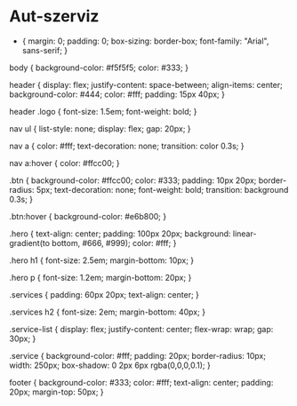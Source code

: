 # Aut-szerviz
* {
  margin: 0;
  padding: 0;
  box-sizing: border-box;
  font-family: "Arial", sans-serif;
}

body {
  background-color: #f5f5f5;
  color: #333;
}

header {
  display: flex;
  justify-content: space-between;
  align-items: center;
  background-color: #444;
  color: #fff;
  padding: 15px 40px;
}

header .logo {
  font-size: 1.5em;
  font-weight: bold;
}

nav ul {
  list-style: none;
  display: flex;
  gap: 20px;
}

nav a {
  color: #fff;
  text-decoration: none;
  transition: color 0.3s;
}

nav a:hover {
  color: #ffcc00;
}

.btn {
  background-color: #ffcc00;
  color: #333;
  padding: 10px 20px;
  border-radius: 5px;
  text-decoration: none;
  font-weight: bold;
  transition: background 0.3s;
}

.btn:hover {
  background-color: #e6b800;
}

.hero {
  text-align: center;
  padding: 100px 20px;
  background: linear-gradient(to bottom, #666, #999);
  color: #fff;
}

.hero h1 {
  font-size: 2.5em;
  margin-bottom: 10px;
}

.hero p {
  font-size: 1.2em;
  margin-bottom: 20px;
}

.services {
  padding: 60px 20px;
  text-align: center;
}

.services h2 {
  font-size: 2em;
  margin-bottom: 40px;
}

.service-list {
  display: flex;
  justify-content: center;
  flex-wrap: wrap;
  gap: 30px;
}

.service {
  background-color: #fff;
  padding: 20px;
  border-radius: 10px;
  width: 250px;
  box-shadow: 0 2px 6px rgba(0,0,0,0.1);
}

footer {
  background-color: #333;
  color: #fff;
  text-align: center;
  padding: 20px;
  margin-top: 50px;
}
